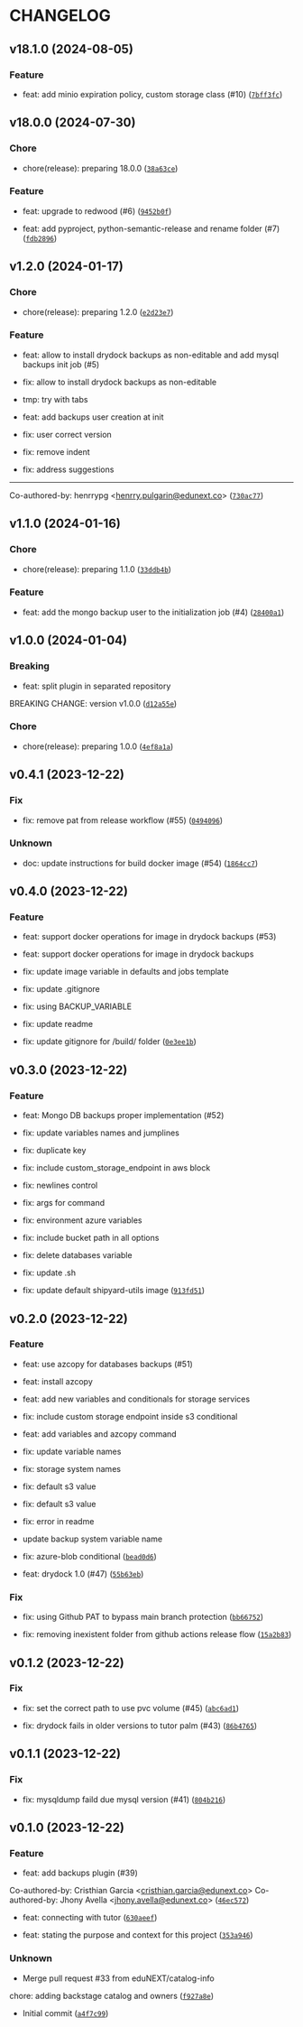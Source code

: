 # CHANGELOG

## v18.1.0 (2024-08-05)

### Feature

* feat: add minio expiration policy, custom storage class (#10) ([`7bff3fc`](https://github.com/eduNEXT/drydock-backups/commit/7bff3fcea4b1661f6c0de315608fa5eca05bd30b))

## v18.0.0 (2024-07-30)

### Chore

* chore(release): preparing 18.0.0 ([`38a63ce`](https://github.com/eduNEXT/drydock-backups/commit/38a63ce61621249f524027e6c631a8e208780394))

### Feature

* feat: upgrade to redwood (#6) ([`9452b0f`](https://github.com/eduNEXT/drydock-backups/commit/9452b0f4326aaa460f32bf7ea4f8c2d6e9d919db))

* feat: add pyproject, python-semantic-release and rename folder (#7) ([`fdb2896`](https://github.com/eduNEXT/drydock-backups/commit/fdb28966631f8d63fbdb7b974680c497a93a78c4))

## v1.2.0 (2024-01-17)

### Chore

* chore(release): preparing 1.2.0 ([`e2d23e7`](https://github.com/eduNEXT/drydock-backups/commit/e2d23e73de5cfb025668c84c2e3ddd19934d72e9))

### Feature

* feat: allow to install drydock backups as non-editable and add mysql backups init job (#5)

* fix: allow to install drydock backups as non-editable

* tmp: try with tabs

* feat: add backups user creation at init

* fix: user correct version

* fix: remove indent

* fix: address suggestions

---------

Co-authored-by: henrrypg &lt;henrry.pulgarin@edunext.co&gt; ([`730ac77`](https://github.com/eduNEXT/drydock-backups/commit/730ac7723526caf4c7ec7581c7071658ba768bcf))

## v1.1.0 (2024-01-16)

### Chore

* chore(release): preparing 1.1.0 ([`33ddb4b`](https://github.com/eduNEXT/drydock-backups/commit/33ddb4bc9c9f2c0818b9099e15df39666ece09a8))

### Feature

* feat: add the mongo backup user to the initialization job (#4) ([`28400a1`](https://github.com/eduNEXT/drydock-backups/commit/28400a11ef7c127d8dea4e466216553666249f8d))

## v1.0.0 (2024-01-04)

### Breaking

* feat: split plugin in separated repository

BREAKING CHANGE: version v1.0.0 ([`d12a55e`](https://github.com/eduNEXT/drydock-backups/commit/d12a55edfda68d09f1743b2f56ba3a73572183e7))

### Chore

* chore(release): preparing 1.0.0 ([`4ef8a1a`](https://github.com/eduNEXT/drydock-backups/commit/4ef8a1a99e8f96452fb288bd318588b00a2287b5))

## v0.4.1 (2023-12-22)

### Fix

* fix: remove pat from release workflow (#55) ([`0494096`](https://github.com/eduNEXT/drydock-backups/commit/04940966d28820ed8b43122f274689e8d5e2cb57))

### Unknown

* doc: update instructions for build docker image (#54) ([`1864cc7`](https://github.com/eduNEXT/drydock-backups/commit/1864cc7cfcabb7e4a1dc872cb1d56b17307ef2ba))

## v0.4.0 (2023-12-22)

### Feature

* feat: support docker operations for image in drydock backups (#53)

* feat: support docker operations for image in drydock backups

* fix: update image variable in defaults and jobs template

* fix: update .gitignore

* fix: using BACKUP_VARIABLE

* fix: update readme

* fix: update gitignore for /build/ folder ([`0e3ee1b`](https://github.com/eduNEXT/drydock-backups/commit/0e3ee1baf61b42d2188712dfae38ab4d2a58bfde))

## v0.3.0 (2023-12-22)

### Feature

* feat: Mongo DB backups proper implementation (#52)

* fix: update variables names and jumplines

* fix: duplicate key

* fix: include custom_storage_endpoint in aws block

* fix: newlines control

* fix: args for command

* fix: environment azure variables

* fix: include bucket path in all options

* fix: delete databases variable

* fix: update .sh

* fix: update default shipyard-utils image ([`913fd51`](https://github.com/eduNEXT/drydock-backups/commit/913fd51af38d8e69d3b72d4d1138d68650df08d2))

## v0.2.0 (2023-12-22)

### Feature

* feat: use azcopy for databases backups (#51)

* feat: install azcopy

* feat: add new variables and conditionals for storage services

* fix: include custom storage endpoint inside s3 conditional

* feat: add variables and azcopy command

* fix: update variable names

* fix: storage system names

* fix: default s3 value

* fix: default s3 value

* fix: error in readme

* update backup system variable name

* fix: azure-blob conditional ([`bead0d6`](https://github.com/eduNEXT/drydock-backups/commit/bead0d6d303eeb73d47af376ea292736c77c7787))

* feat: drydock 1.0 (#47) ([`55b63eb`](https://github.com/eduNEXT/drydock-backups/commit/55b63eb64a233926177c933a8f686648443d0398))

### Fix

* fix: using Github PAT to bypass main branch protection ([`bb66752`](https://github.com/eduNEXT/drydock-backups/commit/bb66752191a47fa852a42ff84be3461a7a8ccc7d))

* fix: removing inexistent folder from github actions release flow ([`15a2b83`](https://github.com/eduNEXT/drydock-backups/commit/15a2b832edb8054d9b233c35d86a86a509d23279))

## v0.1.2 (2023-12-22)

### Fix

* fix: set the correct path to use pvc volume (#45) ([`abc6ad1`](https://github.com/eduNEXT/drydock-backups/commit/abc6ad18f82eb953c144adfdce34dd4bca4844ba))

* fix: drydock fails in older versions to tutor palm (#43) ([`86b4765`](https://github.com/eduNEXT/drydock-backups/commit/86b47650af6e1136ebd172384ce829de2efcb6a1))

## v0.1.1 (2023-12-22)

### Fix

* fix: mysqldump faild due mysql version (#41) ([`804b216`](https://github.com/eduNEXT/drydock-backups/commit/804b2162dbd438ed590e02035cdff2707890dc53))

## v0.1.0 (2023-12-22)

### Feature

* feat: add backups plugin (#39)

Co-authored-by: Cristhian Garcia &lt;cristhian.garcia@edunext.co&gt;
Co-authored-by: Jhony Avella &lt;jhony.avella@edunext.co&gt; ([`46ec572`](https://github.com/eduNEXT/drydock-backups/commit/46ec572ab001bafb0cbf5619d5faac3992182207))

* feat: connecting with tutor ([`630aeef`](https://github.com/eduNEXT/drydock-backups/commit/630aeef72b8c386879d76d0e07c20ffac71aa2cb))

* feat: stating the purpose and context for this project ([`353a946`](https://github.com/eduNEXT/drydock-backups/commit/353a946973ac42940fce4e720207473c17701fde))

### Unknown

* Merge pull request #33 from eduNEXT/catalog-info

chore: adding backstage catalog and owners ([`f927a8e`](https://github.com/eduNEXT/drydock-backups/commit/f927a8e3f34a7d284e717e956b0ea58c5bc18af6))

* Initial commit ([`a4f7c99`](https://github.com/eduNEXT/drydock-backups/commit/a4f7c9906a165383a16b7bd252ede2abccbabdf9))
